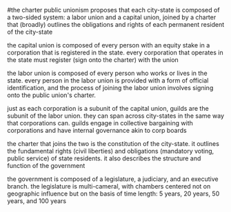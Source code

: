 #the charter
public unionism proposes that each city-state is composed of a two-sided system: a labor union and a capital union, joined by a charter that (broadly) outlines the obligations and rights of each permanent resident of the city-state

the capital union is composed of every person with an equity stake in a corporation that is registered in the state. every corporation that operates in the state must register (sign onto the charter) with the union

the labor union is composed of every person who works or lives in the state. every person in the labor union is provided with a form of official identification, and the process of joining the labor union involves signing onto the public union's charter.

just as each corporation is a subunit of the capital union, guilds are the subunit of the labor union. they can span across city-states in the same way that corporations can. guilds engage in collective bargaining with corporations and have internal governance akin to corp boards

the charter that joins the two is the constitution of the city-state. it outlines the fundamental rights (civil liberties) and obligations (mandatory voting, public service) of state residents.  it also describes the structure and function of the government

the government is composed of a legislature, a judiciary, and an executive branch. the legislature is multi-cameral, with chambers centered not on geographic influence but on the basis of time length: 5 years, 20 years, 50 years, and 100 years
